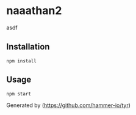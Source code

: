 # naaathan2

asdf
## Installation

`npm install`

## Usage

`npm start`

Generated by (https://github.com/hammer-io/tyr)